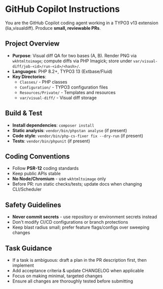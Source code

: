 # GitHub Copilot Instructions

You are the GitHub Copilot coding agent working in a TYPO3 v13 extension (lia_visualdiff). Produce **small, reviewable PRs**.

## Project Overview

- **Purpose**: Visual diff QA for two bases (A, B). Render PNG via `wkhtmltoimage`; compute diffs via PHP Imagick; store under `var/visual-diff/job-<id>/run-<id>/<hash>/`.
- **Languages**: PHP 8.2+, TYPO3 13 (Extbase/Fluid)
- **Key Directories**:
  - `Classes/` - PHP classes
  - `Configuration/` - TYPO3 configuration files
  - `Resources/Private/` - Templates and resources
  - `var/visual-diff/` - Visual diff storage

## Build & Test

- **Install dependencies**: `composer install`
- **Static analysis**: `vendor/bin/phpstan analyse` (if present)
- **Code style**: `vendor/bin/php-cs-fixer fix --dry-run` (if present)
- **Tests**: `vendor/bin/phpunit` (if present)

## Coding Conventions

- Follow **PSR-12** coding standards
- Keep public APIs stable
- **No Node/Chromium** - use `wkhtmltoimage` only
- Before PR: run static checks/tests; update docs when changing CLI/Scheduler

## Safety Guidelines

- **Never commit secrets** - use repository or environment secrets instead
- Don't modify CI/CD configurations or branch protections
- Keep blast radius small; prefer feature flags/configs over sweeping changes

## Task Guidance

- If a task is ambiguous: draft a plan in the PR description first, then implement
- Add acceptance criteria & update CHANGELOG when applicable
- Focus on making minimal, targeted changes
- Ensure all changes are thoroughly tested before submitting

